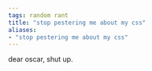 ```yaml
---
tags: random rant 
title: "stop pestering me about my css"
aliases:
- "stop pestering me about my css"
---
```


dear oscar, shut up.